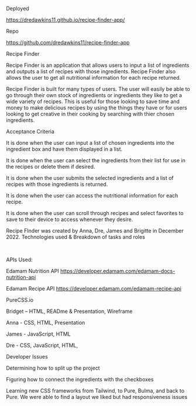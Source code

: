 Deployed​

https://dredawkins11.github.io/recipe-finder-app/​

Repo​

https://github.com/dredawkins11/recipe-finder-app​



Recipe Finder

Recipe Finder is an application that allows users to input a list of ingredients and outputs a list of recipes with those ingredients. Recipe Finder also allows the user to get all nutritional information for each recipe returned.

Recipe Finder is built for many types of users. The user will easily be able to go through their own stock of ingredients or ingredients they like to get a wide variety of recipes. This is useful for those looking to save time and money to make delicious recipes by using the things they have or for users looking to get creative in their cooking by searching with thier chosen ingredients. 


Acceptance Criteria

It is done when the user can input a list of chosen ingredients into the ingredient box and have them displayed in a list.

It is done when the user can select the ingredients from their list for use in the recipes or delete them if desired.

It is done when the user submits the selected ingredients and a list of recipes with those ingredients is returned.

It is done when the user can access the nutritional information for each recipe.

It is done when the user can scroll through recipes and select favorites to save to their device to access whenever they desire.


Recipe FInder was created by Anna, Dre, James and Brigitte in December 2022. 
Technologies used & Breakdown of tasks and roles​

​

APIs Used:​

Edamam Nutrition API https://developer.edamam.com/edamam-docs-nutrition-api ​

Edamam Recipe API https://developer.edamam.com/edamam-recipe-api ​

PureCSS.io​
​

Bridget – HTML, READme & Presentation, Wireframe​

Anna - CSS, HTML, Presentation​

James - JavaScript, HTML​

Dre - CSS, JavaScript, HTML,​

Developer Issues

Determining how to split up the project​

Figuring how to connect the ingredients with the checkboxes​

Learning new CSS frameworks from Tailwind, to Pure, Bulma, and back to Pure.  We were able to find a layout we liked but had responsiveness issues​

